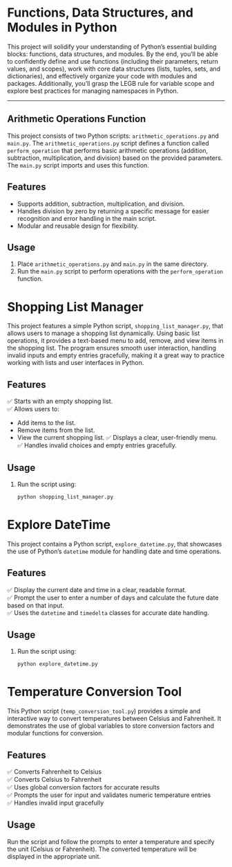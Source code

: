 # Functions, Data Structures, and Modules in Python

This project will solidify your understanding of Python’s essential building blocks: functions, data structures, and modules. By the end, you’ll be able to confidently define and use functions (including their parameters, return values, and scopes), work with core data structures (lists, tuples, sets, and dictionaries), and effectively organize your code with modules and packages. Additionally, you’ll grasp the LEGB rule for variable scope and explore best practices for managing namespaces in Python.

---
## Arithmetic Operations Function

This project consists of two Python scripts: `arithmetic_operations.py` and `main.py`. The `arithmetic_operations.py` script defines a function called `perform_operation` that performs basic arithmetic operations (addition, subtraction, multiplication, and division) based on the provided parameters. The `main.py` script imports and uses this function.

## Features

- Supports addition, subtraction, multiplication, and division.
- Handles division by zero by returning a specific message for easier recognition and error handling in the main script.
- Modular and reusable design for flexibility.

## Usage

1. Place `arithmetic_operations.py` and `main.py` in the same directory.
2. Run the `main.py` script to perform operations with the `perform_operation` function.

# Shopping List Manager

This project features a simple Python script, `shopping_list_manager.py`, that allows users to manage a shopping list dynamically. Using basic list operations, it provides a text-based menu to add, remove, and view items in the shopping list. The program ensures smooth user interaction, handling invalid inputs and empty entries gracefully, making it a great way to practice working with lists and user interfaces in Python.

## Features

✅ Starts with an empty shopping list.  
✅ Allows users to:
- Add items to the list.
- Remove items from the list.
- View the current shopping list.
✅ Displays a clear, user-friendly menu.  
✅ Handles invalid choices and empty entries gracefully.

## Usage

1. Run the script using:
   ```bash
   python shopping_list_manager.py


# Explore DateTime

This project contains a Python script, `explore_datetime.py`, that showcases the use of Python’s `datetime` module for handling date and time operations.

## Features

✅ Display the current date and time in a clear, readable format.  
✅ Prompt the user to enter a number of days and calculate the future date based on that input.  
✅ Uses the `datetime` and `timedelta` classes for accurate date handling.

## Usage

1. Run the script using:
   ```bash
   python explore_datetime.py

# Temperature Conversion Tool

This Python script (`temp_conversion_tool.py`) provides a simple and interactive way to convert temperatures between Celsius and Fahrenheit. It demonstrates the use of global variables to store conversion factors and modular functions for conversion.

## Features
✅ Converts Fahrenheit to Celsius  
✅ Converts Celsius to Fahrenheit  
✅ Uses global conversion factors for accurate results  
✅ Prompts the user for input and validates numeric temperature entries  
✅ Handles invalid input gracefully  

## Usage
Run the script and follow the prompts to enter a temperature and specify the unit (Celsius or Fahrenheit). The converted temperature will be displayed in the appropriate unit.

